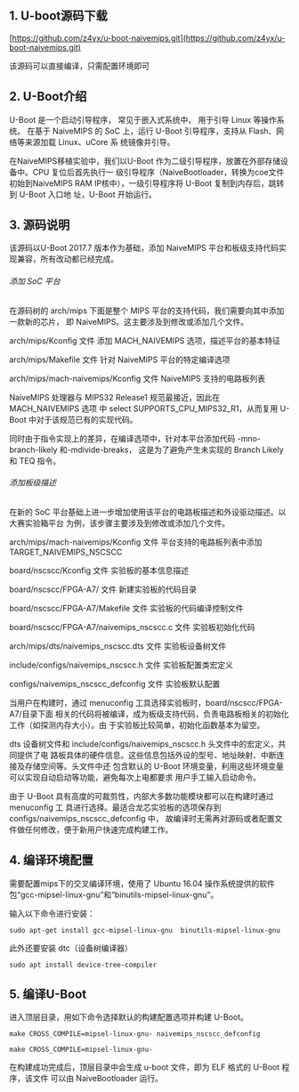 ## 1. U-boot源码下载

[https://github.com/z4yx/u-boot-naivemips.git](https://github.com/z4yx/u-boot-naivemips.git)

该源码可以直接编译，只需配置环境即可

## 2. U-Boot介绍

U-Boot 是一个启动引导程序， 常见于嵌入式系统中， 用于引导 Linux 等操作系统。 在基于 NaiveMIPS 的 SoC 上，运行 U-Boot 引导程序，支持从 Flash、网络等来源加载 Linux、uCore 系 统镜像并引导。

在NaiveMIPS移植实验中，我们以U-Boot 作为二级引导程序，放置在外部存储设备中。CPU 复位后首先执行一 级引导程序（NaiveBootloader，转换为coe文件初始到NaiveMIPS RAM IP核中），一级引导程序将 U-Boot 复制到内存后，跳转到 U-Boot 入口地 址，U-Boot 开始运行。

## 3. 源码说明

该源码以U-Boot 2017.7 版本作为基础，添加 NaiveMIPS 平台和板级支持代码实现兼容，所有改动都已经完成。

###### 添加 SoC 平台

在源码树的 arch/mips 下面是整个 MIPS 平台的支持代码，我们需要向其中添加一款新的芯片， 即  NaiveMIPS。这主要涉及到修改或添加几个文件。

arch/mips/Kconfig 文件    添加 MACH\_NAIVEMIPS 选项，描述平台的基本特征

arch/mips/Makefile 文件    针对 NaiveMIPS 平台的特定编译选项

arch/mips/mach-naivemips/Kconfig  文件    NaiveMIPS 支持的电路板列表

NaiveMIPS 处理器与 MIPS32 Release1 规范最接近，因此在 MACH\_NAIVEMIPS 选项 中 select SUPPORTS\_CPU\_MIPS32\_R1，从而复用 U-Boot 中对于该规范已有的实现代码。

同时由于指令实现上的差异，在编译选项中，针对本平台添加代码  -mno-branch-likely 和-mdivide-breaks， 这是为了避免产生未实现的 Branch Likely 和 TEQ 指令。

###### 添加板级描述

在新的 SoC 平台基础上进一步增加使用该平台的电路板描述和外设驱动描述。以大赛实验箱平台 为例，该步骤主要涉及到修改或添加几个文件。

arch/mips/mach-naivemips/Kconfig  文件   平台支持的电路板列表中添加 TARGET\_NAIVEMIPS\_NSCSCC

board/nscscc/Kconfig  文件     实验板的基本信息描述

board/nscscc/FPGA-A7/ 文件    新建实验板的代码目录

board/nscscc/FPGA-A7/Makefile  文件    实验板的代码编译控制文件

board/nscscc/FPGA-A7/naivemips\_nscscc.c 文件   实验板初始化代码

arch/mips/dts/naivemips\_nscscc.dts 文件   实验板设备树文件

include/configs/naivemips\_nscscc.h  文件     实验板配置类宏定义

configs/naivemips\_nscscc\_defconfig  文件   实验板默认配置

当用户在构建时，通过 menuconfig 工具选择实验板时，board/nscscc/FPGA-A7/目录下面 相关的代码将被编译，成为板级支持代码，负责电路板相关的初始化工作（如探测内存大小）。由 于实验板比较简单，初始化函数基本为留空。

dts 设备树文件和 include/configs/naivemips\_nscscc.h 头文件中的宏定义，共同提供了电 路板具体的硬件信息。这些信息包括外设的型号、地址映射、中断连接及存储空间等。头文件中还 包含默认的 U-Boot 环境变量，利用这些环境变量可以实现自动启动等功能，避免每次上电都要求 用户手工输入启动命令。

由于 U-Boot 具有高度的可裁剪性，内部大多数功能模块都可以在构建时通过 menuconfig 工 具进行选择。最适合龙芯实验板的选项保存到configs/naivemips\_nscscc\_defconfig   中， 故编译时无需再对源码或者配置文件做任何修改，便于新用户快速完成构建工作。

## 4. 编译环境配置

需要配置mips下的交叉编译环境，使用了 Ubuntu  16.04  操作系统提供的软件包“gcc-mipsel-linux-gnu”和“binutils-mipsel-linux-gnu”。

输入以下命令进行安装：

```
sudo apt-get install gcc-mipsel-linux-gnu  binutils-mipsel-linux-gnu
```

此外还要安装 dtc（设备树编译器）

```
sudo apt install device-tree-compiler
```

## 5. 编译U-Boot

进入顶层目录，用如下命令选择默认的构建配置选项并构建 U-Boot。

```
make CROSS_COMPILE=mipsel-linux-gnu- naivemips_nscscc_defconfig
```

```
make CROSS_COMPILE=mipsel-linux-gnu-
```

在构建成功完成后，顶层目录中会生成 u-boot 文件，即为 ELF 格式的 U-Boot 程序，该文件 可以由 NaiveBootloader 运行。

